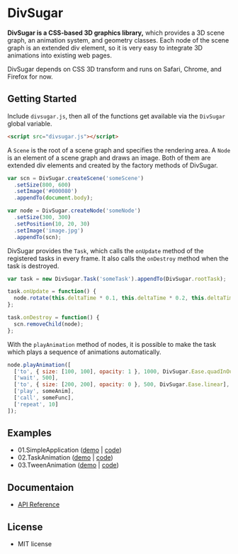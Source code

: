 DivSugar
========

**DivSugar is a CSS-based 3D graphics library,** which provides a 3D scene graph, an animation system, and geometry classes.
Each node of the scene graph is an extended div element, so it is very easy to integrate 3D animations into existing web pages.

DivSugar depends on CSS 3D transform and runs on Safari, Chrome, and Firefox for now.

Getting Started
---------------
Include `divsugar.js`, then all of the functions get available via the `DivSugar` global variable.

```html
<script src="divsugar.js"></script>
```

A `Scene` is the root of a scene graph and specifies the rendering area.
A `Node` is an element of a scene graph and draws an image.
Both of them are extended div elements and created by the factory methods of DivSugar.

```javascript
var scn = DivSugar.createScene('someScene')
  .setSize(800, 600)
  .setImage('#000080')
  .appendTo(document.body);

var node = DivSugar.createNode('someNode')
  .setSize(300, 300)
  .setPosition(10, 20, 30)
  .setImage('image.jpg')
  .appendTo(scn);
```

DivSugar provides the `Task`, which calls the `onUpdate` method of the registered tasks in every frame.
It also calls the `onDestroy` method when the task is destroyed.

```javascript
var task = new DivSugar.Task('someTask').appendTo(DivSugar.rootTask);

task.onUpdate = function() {
  node.rotate(this.deltaTime * 0.1, this.deltaTime * 0.2, this.deltaTime * 0.3);
};

task.onDestroy = function() {
  scn.removeChild(node);
};
```

With the `playAnimation` method of nodes, it is possible to make the task which plays a sequence of animations automatically.

```javascript
node.playAnimation([
  ['to', { size: [100, 100], opacity: 1 }, 1000, DivSugar.Ease.quadInOut],
  ['wait', 500],
  ['to', { size: [200, 200], opacity: 0 }, 500, DivSugar.Ease.linear],
  ['play', someAnim],
  ['call', someFunc],
  ['repeat', 10]
]);
```

Examples
--------
- 01.SimpleApplication ([demo](http://kitao.github.com/divsugar/examples/01.SimpleApplication/) | [code](https://github.com/kitao/divsugar/blob/master/examples/01.SimpleApplication))
- 02.TaskAnimation ([demo](http://kitao.github.com/divsugar/examples/02.TaskAnimation/) | [code](https://github.com/kitao/divsugar/blob/master/examples/02.TaskAnimation))
- 03.TweenAnimation ([demo](http://kitao.github.com/divsugar/examples/03.TweenAnimation/) | [code](https://github.com/kitao/divsugar/blob/master/examples/03.TweenAnimation))

Documentaion
------------
- [API Reference](https://github.com/kitao/divsugar/wiki/API-Reference)

License
-------
- MIT license
